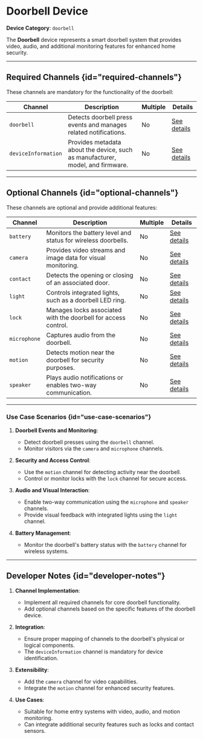 # Doorbell Device

**Device Category**: `doorbell`

The **Doorbell** device represents a smart doorbell system that provides video, audio, and additional
monitoring features for enhanced home security.

---

## Required Channels {id="required-channels"}

These channels are mandatory for the functionality of the doorbell:

| **Channel**         | **Description**                                                                | **Multiple** | **Details**                                |
|---------------------|--------------------------------------------------------------------------------|--------------|--------------------------------------------|
| `doorbell`          | Detects doorbell press events and manages related notifications.               | No           | [See details](DoorbellChannel.md)          |
| `deviceInformation` | Provides metadata about the device, such as manufacturer, model, and firmware. | No           | [See details](DeviceInformationChannel.md) |

---

## Optional Channels {id="optional-channels"}

These channels are optional and provide additional features:

| **Channel**  | **Description**                                                | **Multiple** | **Details**                         |
|--------------|----------------------------------------------------------------|--------------|-------------------------------------|
| `battery`    | Monitors the battery level and status for wireless doorbells.  | No           | [See details](BatteryChannel.md)    |
| `camera`     | Provides video streams and image data for visual monitoring.   | No           | [See details](CameraChannel.md)     |
| `contact`    | Detects the opening or closing of an associated door.          | No           | [See details](ContactChannel.md)    |
| `light`      | Controls integrated lights, such as a doorbell LED ring.       | No           | [See details](LightChannel.md)      |
| `lock`       | Manages locks associated with the doorbell for access control. | No           | [See details](LockChannel.md)       |
| `microphone` | Captures audio from the doorbell.                              | No           | [See details](MicrophoneChannel.md) |
| `motion`     | Detects motion near the doorbell for security purposes.        | No           | [See details](MotionChannel.md)     |
| `speaker`    | Plays audio notifications or enables two-way communication.    | No           | [See details](SpeakerChannel.md)    |

---

### Use Case Scenarios {id="use-case-scenarios"}

1. **Doorbell Events and Monitoring**:
    - Detect doorbell presses using the `doorbell` channel.
    - Monitor visitors via the `camera` and `microphone` channels.

2. **Security and Access Control**:
    - Use the `motion` channel for detecting activity near the doorbell.
    - Control or monitor locks with the `lock` channel for secure access.

3. **Audio and Visual Interaction**:
    - Enable two-way communication using the `microphone` and `speaker` channels.
    - Provide visual feedback with integrated lights using the `light` channel.

4. **Battery Management**:
    - Monitor the doorbell's battery status with the `battery` channel for wireless systems.

---

## Developer Notes {id="developer-notes"}

1. **Channel Implementation**:
    - Implement all required channels for core doorbell functionality.
    - Add optional channels based on the specific features of the doorbell device.

2. **Integration**:
    - Ensure proper mapping of channels to the doorbell's physical or logical components.
    - The `deviceInformation` channel is mandatory for device identification.

3. **Extensibility**:
    - Add the `camera` channel for video capabilities.
    - Integrate the `motion` channel for enhanced security features.

4. **Use Cases**:
    - Suitable for home entry systems with video, audio, and motion monitoring.
    - Can integrate additional security features such as locks and contact sensors.
